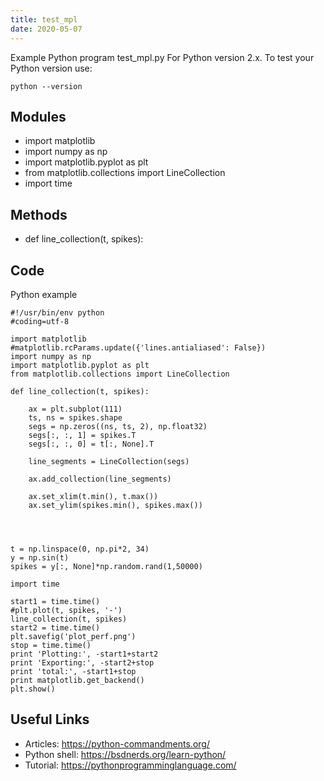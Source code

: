 ```yaml
---
title: test_mpl
date: 2020-05-07
---
```

Example Python program test_mpl.py
For Python version 2.x.
To test your Python version use:

    python --version

## Modules

* import matplotlib
* import numpy as np
* import matplotlib.pyplot as plt
* from matplotlib.collections import LineCollection
* import time

## Methods

* def line_collection(t, spikes):

## Code

Python example

    #!/usr/bin/env python
    #coding=utf-8
    
    import matplotlib
    #matplotlib.rcParams.update({'lines.antialiased': False})
    import numpy as np
    import matplotlib.pyplot as plt
    from matplotlib.collections import LineCollection
    
    def line_collection(t, spikes):
    
        ax = plt.subplot(111)
        ts, ns = spikes.shape
        segs = np.zeros((ns, ts, 2), np.float32)
        segs[:, :, 1] = spikes.T
        segs[:, :, 0] = t[:, None].T
    
        line_segments = LineCollection(segs)
    
        ax.add_collection(line_segments)
        
        ax.set_xlim(t.min(), t.max())
        ax.set_ylim(spikes.min(), spikes.max())
        
    
    
    
    t = np.linspace(0, np.pi*2, 34)
    y = np.sin(t) 
    spikes = y[:, None]*np.random.rand(1,50000)
    
    import time
    
    start1 = time.time()
    #plt.plot(t, spikes, '-')
    line_collection(t, spikes)
    start2 = time.time()
    plt.savefig('plot_perf.png')
    stop = time.time()
    print 'Plotting:', -start1+start2 
    print 'Exporting:', -start2+stop
    print 'total:', -start1+stop
    print matplotlib.get_backend()
    plt.show()

## Useful Links

- Articles: https://python-commandments.org/
- Python shell: https://bsdnerds.org/learn-python/
- Tutorial: https://pythonprogramminglanguage.com/
